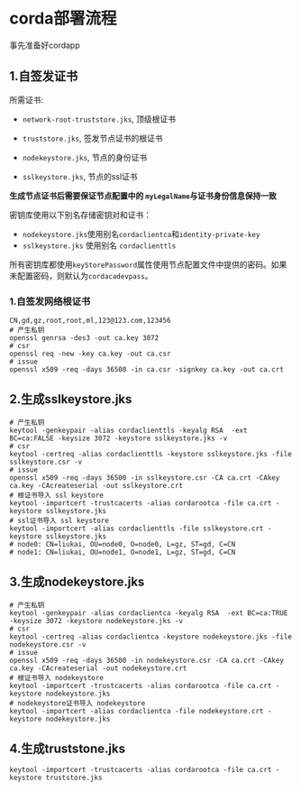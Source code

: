 # corda部署流程

事先准备好cordapp

## 1.自签发证书

所需证书:

- `network-root-truststore.jks`, 顶级根证书

- `truststore.jks`, 签发节点证书的根证书

- `nodekeystore.jks`, 节点的身份证书

- `sslkeystore.jks`, 节点的ssl证书

<b>生成节点证书后需要保证节点配置中的 `myLegalName`与证书身份信息保持一致</b>

密钥库使用以下别名存储密钥对和证书：

- `nodekeystore.jks`使用别名`cordaclientca`和`identity-private-key`
- `sslkeystore.jks` 使用别名 `cordaclienttls`

所有密钥库都使用`keyStorePassword`属性使用节点配置文件中提供的密码。如果未配置密码，则默认为`cordacadevpass`。

### 1.自签发网络根证书

```shell
CN,gd,gz,root,root,ml,123@123.com,123456
# 产生私钥
openssl genrsa -des3 -out ca.key 3072
# csr
openssl req -new -key ca.key -out ca.csr
# issue
openssl x509 -req -days 36500 -in ca.csr -signkey ca.key -out ca.crt
```

## 2.生成sslkeystore.jks

```shell
# 产生私钥
keytool -genkeypair -alias cordaclienttls -keyalg RSA  -ext BC=ca:FALSE -keysize 3072 -keystore sslkeystore.jks -v
# csr
keytool -certreq -alias cordaclienttls -keystore sslkeystore.jks -file sslkeystore.csr -v
# issue
openssl x509 -req -days 36500 -in sslkeystore.csr -CA ca.crt -CAkey ca.key -CAcreateserial -out sslkeystore.crt
# 根证书导入 ssl keystore
keytool -importcert -trustcacerts -alias cordarootca -file ca.crt -keystore sslkeystore.jks
# ssl证书导入 ssl keystore
keytool -importcert -alias cordaclienttls -file sslkeystore.crt -keystore sslkeystore.jks
# node0: CN=liukai, OU=node0, O=node0, L=gz, ST=gd, C=CN
# node1: CN=liukai, OU=node1, O=node1, L=gz, ST=gd, C=CN

```

## 3.生成nodekeystore.jks

```shell
# 产生私钥
keytool -genkeypair -alias cordaclientca -keyalg RSA  -ext BC=ca:TRUE -keysize 3072 -keystore nodekeystore.jks -v
# csr
keytool -certreq -alias cordaclientca -keystore nodekeystore.jks -file nodekeystore.csr -v
# issue
openssl x509 -req -days 36500 -in nodekeystore.csr -CA ca.crt -CAkey ca.key -CAcreateserial -out nodekeystore.crt
# 根证书导入 nodekeystore
keytool -importcert -trustcacerts -alias cordarootca -file ca.crt -keystore nodekeystore.jks
# nodekeystore证书导入 nodekeystore
keytool -importcert -alias cordaclientca -file nodekeystore.crt -keystore nodekeystore.jks
```

## 4.生成truststone.jks

``` shell
keytool -importcert -trustcacerts -alias cordarootca -file ca.crt -keystore truststore.jks
```

